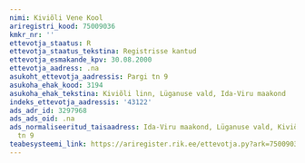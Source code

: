 ```yaml
---
nimi: Kiviõli Vene Kool
ariregistri_kood: 75009036
kmkr_nr: ''
ettevotja_staatus: R
ettevotja_staatus_tekstina: Registrisse kantud
ettevotja_esmakande_kpv: 30.08.2000
ettevotja_aadress: .na
asukoht_ettevotja_aadressis: Pargi tn 9
asukoha_ehak_kood: 3194
asukoha_ehak_tekstina: Kiviõli linn, Lüganuse vald, Ida-Viru maakond
indeks_ettevotja_aadressis: '43122'
ads_adr_id: 3297968
ads_ads_oid: .na
ads_normaliseeritud_taisaadress: Ida-Viru maakond, Lüganuse vald, Kiviõli linn, Pargi
  tn 9
teabesysteemi_link: https://ariregister.rik.ee/ettevotja.py?ark=75009036&ref=rekvisiidid
---
```

